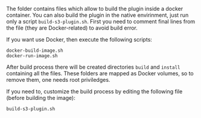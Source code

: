 The folder contains files which allow to build the plugin inside a docker 
container. You can also build the plugin in the native envirinment, just run
only a script `build-s3-plugin.sh`. First you need to comment final lines
from the file (they are Docker-related) to avoid build error.

If you want use Docker, then execute the following scripts:

    docker-build-image.sh
    docker-run-image.sh

After build process there will be created directories `build` and `install` 
containing all the files. These folders are mapped as Docker volumes, so to 
remove them, one needs root priviledges. 

If you need to, customize the build process by editing the following file 
(before building the image):

    build-s3-plugin.sh


